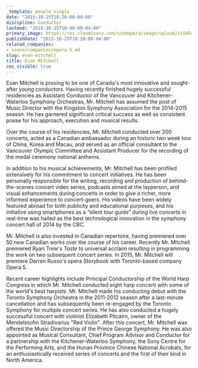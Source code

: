```yaml
---
_template: people_single
date: "2015-10-25T18:20:00-04:00"
discipline: Conductor
lastmod: "2015-10-25T18:40:00-04:00"
primary_image: https://res.cloudinary.com/schmopera/image/upload/v1545409169/media/webhook-uploads/1445811525716/EvanMitchell.jpg.jpg
publishDate: "2015-10-25T18:20:00-04:00"
related_companies:
- scene/companies/opera-5.md
slug: evan-mitchell
title: Evan Mitchell
cms_visible: true
---
```


Evan Mitchell is proving to be one of Canada's most innovative and sought-after young conductors. Having recently finished hugely successful residencies as Assistant Conductor of the Vancouver and Kitchener-Waterloo Symphony Orchestras, Mr. Mitchell has assumed the post of Music Director with the Kingston Symphony Association for the 2014-2015 season. He has garnered significant critical success as well as consistent praise for his approach, execution and musical results.

Over the course of his residencies, Mr. Mitchell conducted over 200 concerts, acted as a Canadian ambassador during an historic two week tour of China, Korea and Macau, and served as an official consultant to the Vancouver Olympic Committee and Assistant Producer for the recording of the medal ceremony national anthems.

In addition to his musical achievements, Mr. Mitchell has been profiled extensively for his commitment to concert initiatives. He has been personally responsible for the writing, recording and production of behind-the-scenes concert video series, podcasts aimed at the layperson, and visual enhancements during concerts in order to give a richer, more informed experience to concert-goers. His videos have been widely featured abroad for both publicity and educational purposes, and his initiative using smartphones as a “silent tour guide” during live concerts in real-time was hailed as the best technological innovation in the symphony concert hall of 2014 by the CBC.

Mr. Mitchell is also invested in Canadian repertoire, having premiered over 50 new Canadian works over the course of his career. Recently Mr. Mitchell premiered Ryan Trew's *Taste* to universal acclaim resulting in programming the work on two subsequent concert series. In 2015, Mr. Mitchell will premiere Darren Russo's opera *Storybook* with Toronto-based company Opera 5.

Recent career highlights include Principal Conductorship of the World Harp Congress in which Mr. Mitchell conducted eight harp concerti with some of the world's best harpists. Mr. Mitchell made his conducting debut with the Toronto Symphony Orchestra in the 2011-2012 season after a last-minute cancellation and has subsequently been re-engaged by the Toronto Symphony for multiple concert series. He has also conducted a hugely successful concert with violinist Elizabeth Pitcairn, owner of the Mendelssohn Stradivarius "Red Violin". After this concert, Mr. Mitchell was offered the Music Directorship of the Prince George Symphony. He was also appointed as Musical Consultant, Chief Program Advisor and Conductor for a partnership with the Kitchener-Waterloo Symphony, the Sony Centre for the Performing Arts, and the Hunan Province Chinese National Acrobats, for an enthusiastically received series of concerts and the first of their kind in North America.
